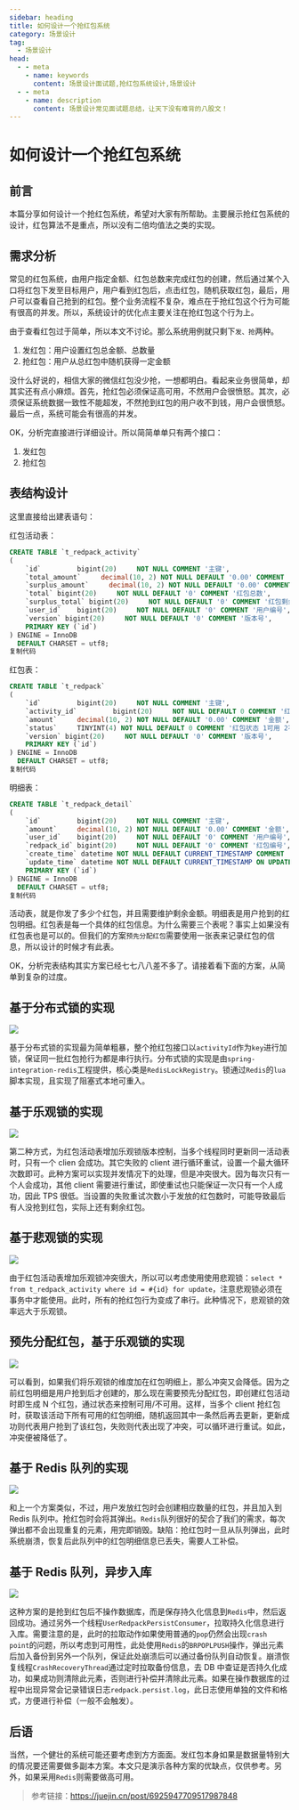 ```yaml
---
sidebar: heading
title: 如何设计一个抢红包系统
category: 场景设计
tag:
  - 场景设计
head:
  - - meta
    - name: keywords
      content: 场景设计面试题,抢红包系统设计,场景设计
  - - meta
    - name: description
      content: 场景设计常见面试题总结，让天下没有难背的八股文！
---
```


# 如何设计一个抢红包系统

## 前言

本篇分享如何设计一个抢红包系统，希望对大家有所帮助。主要展示抢红包系统的设计，红包算法不是重点，所以没有二倍均值法之类的实现。

## 需求分析

常见的红包系统，由用户指定金额、红包总数来完成红包的创建，然后通过某个入口将红包下发至目标用户，用户看到红包后，点击红包，随机获取红包，最后，用户可以查看自己抢到的红包。整个业务流程不复杂，难点在于抢红包这个行为可能有很高的并发。所以，系统设计的优化点主要关注在抢红包这个行为上。

由于查看红包过于简单，所以本文不讨论。那么系统用例就只剩下`发、抢`两种。

1. 发红包：用户设置红包总金额、总数量
2. 抢红包：用户从总红包中随机获得一定金额

没什么好说的，相信大家的微信红包没少抢，一想都明白。看起来业务很简单，却其实还有点小麻烦。首先，抢红包必须保证高可用，不然用户会很愤怒。其次，必须保证系统数据一致性不能超发，不然抢到红包的用户收不到钱，用户会很愤怒。最后一点，系统可能会有很高的并发。

OK，分析完直接进行详细设计。所以简简单单只有两个接口：

1. 发红包
2. 抢红包

## 表结构设计

这里直接给出建表语句：

红包活动表：

```sql
CREATE TABLE `t_redpack_activity`
(
    `id`         bigint(20)     NOT NULL COMMENT '主键',
    `total_amount`     decimal(10, 2) NOT NULL DEFAULT '0.00' COMMENT '总金额',
    `surplus_amount`     decimal(10, 2) NOT NULL DEFAULT '0.00' COMMENT '剩余金额',
    `total` bigint(20)     NOT NULL DEFAULT '0' COMMENT '红包总数',
    `surplus_total` bigint(20)     NOT NULL DEFAULT '0' COMMENT '红包剩余总数',
    `user_id`    bigint(20)     NOT NULL DEFAULT '0' COMMENT '用户编号',
    `version` bigint(20)     NOT NULL DEFAULT '0' COMMENT '版本号',
    PRIMARY KEY (`id`)
) ENGINE = InnoDB
  DEFAULT CHARSET = utf8;
复制代码
```

红包表：

```sql
CREATE TABLE `t_redpack`
(
    `id`         bigint(20)     NOT NULL COMMENT '主键',
    `activity_id`         bigint(20)     NOT NULL DEFAULT 0 COMMENT '红包活动ID',
    `amount`     decimal(10, 2) NOT NULL DEFAULT '0.00' COMMENT '金额',
    `status`     TINYINT(4) NOT NULL DEFAULT 0 COMMENT '红包状态 1可用 2不可用',
    `version` bigint(20)     NOT NULL DEFAULT '0' COMMENT '版本号',
    PRIMARY KEY (`id`)
) ENGINE = InnoDB
  DEFAULT CHARSET = utf8;
复制代码
```

明细表：

```sql
CREATE TABLE `t_redpack_detail`
(
    `id`         bigint(20)     NOT NULL COMMENT '主键',
    `amount`     decimal(10, 2) NOT NULL DEFAULT '0.00' COMMENT '金额',
    `user_id`    bigint(20)     NOT NULL DEFAULT '0' COMMENT '用户编号',
    `redpack_id` bigint(20)     NOT NULL DEFAULT '0' COMMENT '红包编号',
    `create_time` datetime NOT NULL DEFAULT CURRENT_TIMESTAMP COMMENT '创建时间',
    `update_time` datetime NOT NULL DEFAULT CURRENT_TIMESTAMP ON UPDATE CURRENT_TIMESTAMP COMMENT '更新时间',
    PRIMARY KEY (`id`)
) ENGINE = InnoDB
  DEFAULT CHARSET = utf8;
复制代码
```

活动表，就是你发了多少个红包，并且需要维护剩余金额。明细表是用户抢到的红包明细。红包表是每一个具体的红包信息。为什么需要三个表呢？事实上如果没有红包表也是可以的。但我们的方案`预先分配红包`需要使用一张表来记录红包的信息，所以设计的时候才有此表。

OK，分析完表结构其实方案已经七七八八差不多了。请接着看下面的方案，从简单到复杂的过度。

## 基于分布式锁的实现

![](http://img.topjavaer.cn/img/抢红包1.png)

基于分布式锁的实现最为简单粗暴，整个抢红包接口以`activityId`作为`key`进行加锁，保证同一批红包抢行为都是串行执行。分布式锁的实现是由`spring-integration-redis`工程提供，核心类是`RedisLockRegistry`。锁通过`Redis`的`lua`脚本实现，且实现了阻塞式本地可重入。

## 基于乐观锁的实现

![](http://img.topjavaer.cn/img/抢红包2.png)

第二种方式，为红包活动表增加乐观锁版本控制，当多个线程同时更新同一活动表时，只有一个 clien 会成功。其它失败的 client 进行循环重试，设置一个最大循环次数即可。此种方案可以实现并发情况下的处理，但是冲突很大。因为每次只有一个人会成功，其他 client 需要进行重试，即使重试也只能保证一次只有一个人成功，因此 TPS 很低。当设置的失败重试次数小于发放的红包数时，可能导致最后有人没抢到红包，实际上还有剩余红包。

## 基于悲观锁的实现

![](http://img.topjavaer.cn/img/抢红包3.png)

由于红包活动表增加乐观锁冲突很大，所以可以考虑使用使用悲观锁：`select * from t_redpack_activity where id = #{id} for update`，注意悲观锁必须在事务中才能使用。此时，所有的抢红包行为变成了串行。此种情况下，悲观锁的效率远大于乐观锁。

## 预先分配红包，基于乐观锁的实现

![](http://img.topjavaer.cn/img/抢红包4.png)

可以看到，如果我们将乐观锁的维度加在红包明细上，那么冲突又会降低。因为之前红包明细是用户抢到后才创建的，那么现在需要预先分配红包，即创建红包活动时即生成 N 个红包，通过状态来控制可用/不可用。这样，当多个 client 抢红包时，获取该活动下所有可用的红包明细，随机返回其中一条然后再去更新，更新成功则代表用户抢到了该红包，失败则代表出现了冲突，可以循环进行重试。如此，冲突便被降低了。

## 基于 Redis 队列的实现

![](http://img.topjavaer.cn/img/抢红包5.png)

和上一个方案类似，不过，用户发放红包时会创建相应数量的红包，并且加入到 Redis 队列中。抢红包时会将其弹出。`Redis`队列很好的契合了我们的需求，每次弹出都不会出现重复的元素，用完即销毁。缺陷：抢红包时一旦从队列弹出，此时系统崩溃，恢复后此队列中的红包明细信息已丢失，需要人工补偿。

## 基于 Redis 队列，异步入库

![](http://img.topjavaer.cn/img/抢红包6.png)

这种方案的是抢到红包后不操作数据库，而是保存持久化信息到`Redis`中，然后返回成功。通过另外一个线程`UserRedpackPersistConsumer`，拉取持久化信息进行入库。需要注意的是，此时的拉取动作如果使用普通的`pop`仍然会出现`crash point`的问题，所以考虑到可用性，此处使用`Redis`的`BRPOPLPUSH`操作，弹出元素后加入备份到另外一个队列，保证此处崩溃后可以通过备份队列自动恢复。崩溃恢复线程`CrashRecoveryThread`通过定时拉取备份信息，去 DB 中查证是否持久化成功，如果成功则清除此元素，否则进行补偿并清除此元素。如果在操作数据库的过程中出现异常会记录错误日志`redpack.persist.log`，此日志使用单独的文件和格式，方便进行补偿（一般不会触发）。

## 后语

当然，一个健壮的系统可能还要考虑到方方面面。发红包本身如果是数据量特别大的情况要还需要做多副本方案。本文只是演示各种方案的优缺点，仅供参考。另外，如果采用`Redis`则需要做高可用。



> 参考链接：https://juejin.cn/post/6925947709517987848
